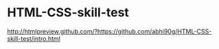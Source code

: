 # HTML-CSS-skill-test
http://htmlpreview.github.com/?https://github.com/abhi90g/HTML-CSS-skill-test/intro.html
